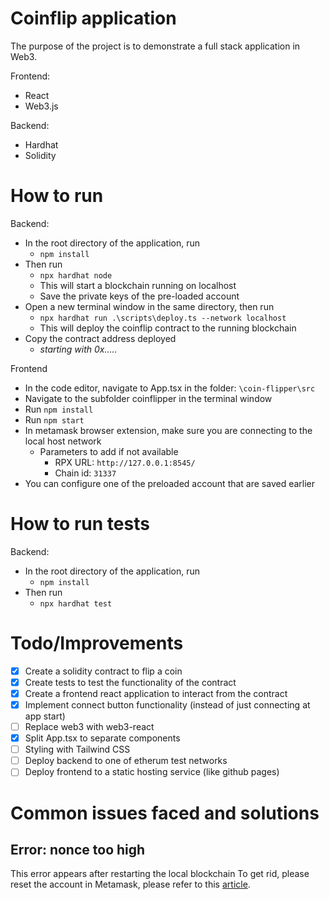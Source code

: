 # Coinflip application

The purpose of the project is to demonstrate a full stack application in Web3.

Frontend:
* React
* Web3.js

Backend:
* Hardhat
* Solidity

# How to run

Backend:
* In the root directory of the application, run
  * `npm install`
* Then run
  * `npx hardhat node`
  * This will start a blockchain running on localhost
  * Save the private keys of the pre-loaded account
* Open a new terminal window in the same directory, then run
  * `npx hardhat run .\scripts\deploy.ts --network localhost`
  * This will deploy the coinflip contract to the running blockchain
* Copy the contract address deployed
  * *starting with 0x.....*

Frontend
* In the code editor, navigate to App.tsx in the folder: `\coin-flipper\src`
* Navigate to the subfolder coinflipper in the terminal window
* Run `npm install`
* Run `npm start`
* In metamask browser extension, make sure you are connecting to the local host network
  * Parameters to add if not available
    * RPX URL: `http://127.0.0.1:8545/`
    * Chain id: `31337`
* You can configure one of the preloaded account that are saved earlier

# How to run tests

Backend:
* In the root directory of the application, run
  * `npm install`
* Then run
  * `npx hardhat test`

# Todo/Improvements

- [x] Create a solidity contract to flip a coin
- [x] Create tests to test the functionality of the contract
- [x] Create a frontend react application to interact from the contract
- [x] Implement connect button functionality (instead of just connecting at app start)
- [ ] Replace web3 with web3-react
- [x] Split App.tsx to separate components
- [ ] Styling with Tailwind CSS
- [ ] Deploy backend to one of etherum test networks
- [ ] Deploy frontend to a static hosting service (like github pages)

# Common issues faced and solutions

## Error: nonce too high
This error appears after restarting the local blockchain
To get rid, please reset the account in Metamask, please refer to this [article](https://medium.com/@thelasthash/solved-nonce-too-high-error-with-metamask-and-hardhat-adc66f092cd).
